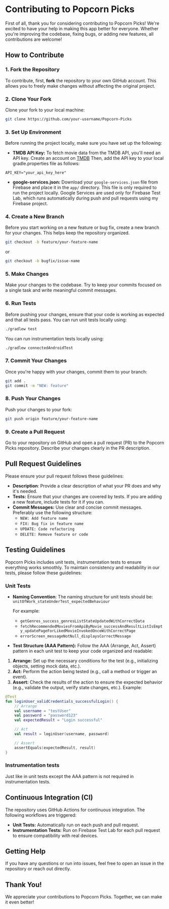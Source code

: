 # Contributing to Popcorn Picks

First of all, thank you for considering contributing to Popcorn Picks! We're excited to have your help in making this app better for everyone. Whether you're improving the codebase, fixing bugs, or adding new features, all contributions are welcome!

## How to Contribute

### 1. Fork the Repository
To contribute, first, **fork** the repository to your own GitHub account. This allows you to freely make changes without affecting the original project.

### 2. Clone Your Fork
Clone your fork to your local machine:
```bash
git clone https://github.com/your-username/Popcorn-Picks
```

### 3. Set Up Environment
Before running the project locally, make sure you have set up the following:
- **TMDB API Key:**
  To fetch movie data from the TMDB API, you'll need an API key. Create an account on [TMDB](https://developer.themoviedb.org/reference/intro/getting-started)
  Then, add the API key to your local gradle.properties file as follows:
```properties
API_KEY="your_api_key_here"
```
- **google-services.json:**
  Download your `google-services.json` file from Firebase and place it in the `app/` directory. This file is only required to run the project locally. Google Services are used only for Firebase Test Lab, which runs automatically during push and pull requests using my Firebase project.

### 4. Create a New Branch
Before you start working on a new feature or bug fix, create a new branch for your changes. This helps keep the repository organized.
```bash
git checkout -b feature/your-feature-name
```
or
```bash
git checkout -b bugfix/issue-name
```

### 5. Make Changes
Make your changes to the codebase. Try to keep your commits focused on a single task and write meaningful commit messages.

### 6. Run Tests
Before pushing your changes, ensure that your code is working as expected and that all tests pass. You can run unit tests locally using:
```bash
./gradlew test
```
You can run instrumentation tests locally using:
```bash
./gradlew connectedAndroidTest
```

### 7. Commit Your Changes
Once you're happy with your changes, commit them to your branch:
```bash
git add .
git commit -m "NEW: feature"
```

### 8. Push Your Changes
Push your changes to your fork:
```bash
git push origin feature/your-feature-name
```

### 9. Create a Pull Request
Go to your repository on GitHub and open a pull request (PR) to the Popcorn Picks repository. Describe your changes clearly in the PR description.

## Pull Request Guidelines
Please ensure your pull request follows these guidelines:
- **Description**: Provide a clear description of what your PR does and why it's needed.
- **Tests:** Ensure that your changes are covered by tests. If you are adding a new feature, include tests for it if you can.
- **Commit Messages:** Use clear and concise commit messages. Preferably use the following structure:
    - `NEW: Add feature name`
    - `FIX: Bug fix in feature name`
    - `UPDATE: Code refactoring`
    - `DELETE: Remove feature or code`

## Testing Guidelines
Popcorn Picks includes unit tests, instrumentation tests to ensure everything works smoothly. To maintain consistency and readability in our tests, please follow these guidelines:

### Unit Tests
- **Naming Convention**:
  The naming structure for unit tests should be:
  `unitOfWork_stateUnderTest_expectedBehaviour`

  For example:
    - `getGenres_success_genresListStateUpdatedWithCorrectData`
    - `fetchRecommendedMoviesFromApiByMovie_successAndResultListIsEmpty_updatePageForLikedMovieInvokedOnceWithCorrectPage`
    - `errorScreen_messageNotNull_displaysCorrectMessage`
- **Test Structure (AAA Pattern):**
  Follow the AAA (Arrange, Act, Assert) pattern in each unit test to keep your code organized and readable:
1. **Arrange:** Set up the necessary conditions for the test (e.g., initializing objects, setting mock data, etc.).
2. **Act:** Perform the action being tested (e.g., call a method or trigger an event).
3. **Assert:** Check the results of the action to ensure the expected behavior (e.g., validate the output, verify state changes, etc.).
   Example:
```kotlin
@Test
fun loginUser_validCredentials_successfulLogin() {
    // Arrange
    val username = "testUser"
    val password = "password123"
    val expectedResult = "Login successful"

    // Act
    val result = loginUser(username, password)

    // Assert
    assertEquals(expectedResult, result)
}
```
### Instrumentation tests
Just like in unit tests except the AAA pattern is not required in instrumentation tests.

## Continuous Integration (CI)
The repository uses GitHub Actions for continuous integration. The following workflows are triggered:
- **Unit Tests:** Automatically run on each push and pull request.
- **Instrumentation Tests:** Run on Firebase Test Lab for each pull request to ensure compatibility with real devices.

## Getting Help
If you have any questions or run into issues, feel free to open an issue in the repository or reach out directly.

## Thank You!
We appreciate your contributions to Popcorn Picks. Together, we can make it even better!